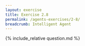 ```yaml
---
layout: exercise
title: Exercise 2.8
permalink: /agents-exercises/2-8/
breadcrumb: Intelligent Agent
---
```


{% include_relative question.md %}
